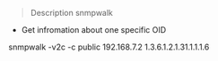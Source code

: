 
> Description snmpwalk

- Get infromation about one specific OID

snmpwalk -v2c -c public 192.168.7.2 1.3.6.1.2.1.31.1.1.1.6


